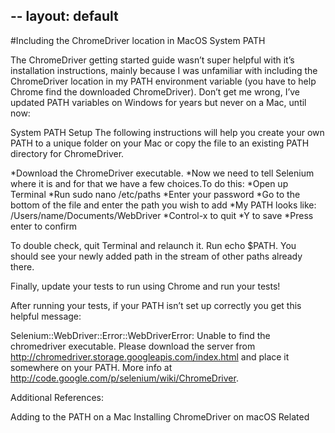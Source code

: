 --
layout: default
---

#Including the ChromeDriver location in MacOS System PATH

The ChromeDriver getting started guide wasn’t super helpful with it’s installation instructions, mainly because I was unfamiliar with including the ChromeDriver location in my PATH environment variable (you have to help Chrome find the downloaded ChromeDriver). Don’t get me wrong, I’ve updated PATH variables on Windows for years but never on a Mac, until now:

System PATH Setup
The following instructions will help you create your own PATH to a unique folder on your Mac or copy the file to an existing PATH directory for ChromeDriver.

*Download the ChromeDriver executable.
*Now we need to tell Selenium where it is and for that we have a few choices.To do this:
*Open up Terminal
*Run sudo nano /etc/paths
*Enter your password
*Go to the bottom of the file and enter the path you wish to add
*My PATH looks like: /Users/name/Documents/WebDriver
*Control-x to quit
*Y to save
*Press enter to confirm

To double check, quit Terminal and relaunch it. Run echo $PATH. You should see your newly added path in the stream of other paths already there.

Finally, update your tests to run using Chrome and run your tests!

After running your tests, if your PATH isn’t set up correctly you get this helpful message:

Selenium::WebDriver::Error::WebDriverError: Unable to find the chromedriver executable. Please download the server from http://chromedriver.storage.googleapis.com/index.html and place it somewhere on your PATH. More info at http://code.google.com/p/selenium/wiki/ChromeDriver.

Additional References:

Adding to the PATH on a Mac
Installing ChromeDriver on macOS
Related